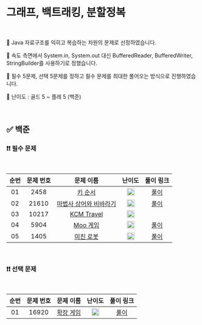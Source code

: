 # 그래프, 백트래킹, 분할정복

<br/>

📌 Java 자료구조를 익히고 복습하는 차원의 문제로 선정하였습니다.

📌 속도 측면에서 System.in, System.out 대신 BufferedReader, BufferedWriter, StringBuilder를 사용하기로 정했습니다.

📌 필수 5문제, 선택 5문제를 정하고 필수 문제를 최대한 풀어오는 방식으로 진행하였습니다.

📌 난이도 : 골드 5 ~ 플레 5 (백준)

<br/>

## ✅ 백준

### ❗❗ 필수 문제

<br/>

순번 | 문제 번호 | 문제 이름 | 난이도 | 풀이 링크
:---: | :---: | :---: | :---: | :---: 
01 | 2458 | [키 순서](https://www.acmicpc.net/problem/2458) | <img src="https://static.solved.ac/tier_small/12.svg" width=20px> | [풀이](https://github.com/psj98/Java_Study_Coding_18/blob/main/study/src/study_230322/problemset/boj_2458.java)
02 | 21610 | [마법사 상어와 비바라기](https://www.acmicpc.net/problem/21610) | <img src="https://static.solved.ac/tier_small/11.svg" width=20px> | [풀이](https://github.com/psj98/Java_Study_Coding_18/blob/main/study/src/study_230322/problemset/boj_21610.java)
03 | 10217 | [KCM Travel](https://www.acmicpc.net/problem/10217) | <img src="https://static.solved.ac/tier_small/16.svg" width=20px> | []()
04 | 5904 | [Moo 게임](https://www.acmicpc.net/problem/5904) | <img src="https://static.solved.ac/tier_small/11.svg" width=20px> | [풀이](https://github.com/psj98/Java_Study_Coding_18/blob/main/study/src/study_230322/problemset/boj_5904.java)
05 | 1405 | [미친 로봇](https://www.acmicpc.net/problem/1405) | <img src="https://static.solved.ac/tier_small/12.svg" width=20px> | [풀이](https://github.com/psj98/Java_Study_Coding_18/blob/main/study/src/study_230322/problemset/boj_1405.java)

<br/>

### ❗❗ 선택 문제

<br/>

순번 | 문제 번호 | 문제 이름 | 난이도 | 풀이 링크
:---: | :---: | :---: | :---: | :---: 
01 | 16920 | [확장 게임](https://www.acmicpc.net/problem/16920) | <img src="https://static.solved.ac/tier_small/14.svg" width=20px> | [풀이](https://github.com/psj98/Java_Study_Coding_18/blob/main/study/src/study_230322/problemset/boj_16920.java)
